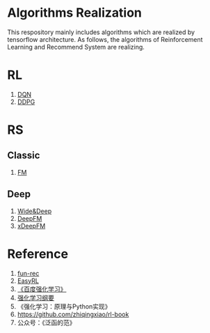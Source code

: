 # Algorithms Realization
This respository  mainly includes algorithms which are realized by tensorflow architecture. As follows, the algorithms of Reinforcement Learning and Recommend System are realizing.

# RL
1. [DQN](https://github.com/Evan-wyl/model-realization/blob/master/RL/DQN.py)
2. [DDPG](https://github.com/Evan-wyl/model-realization/blob/master/RL/DDPG.py)

# RS
## Classic
1. [FM](https://github.com/Evan-wyl/model-realization/blob/master/RS/classical/FM.py)

## Deep
1. [Wide&Deep](https://github.com/Evan-wyl/model-realization/tree/master/RS/deep/WideDeep)
2. [DeepFM](https://github.com/Evan-wyl/model-realization/tree/master/RS/deep/DeepFM)
3. [xDeepFM](https://github.com/Evan-wyl/model-realization/tree/master/RS/deep/xDeepFM)

# Reference
1. [fun-rec](https://github.com/datawhalechina/fun-rec)
2. [EasyRL](https://github.com/datawhalechina/easy-rl)
3. [《百度强化学习》](https://aistudio.baidu.com/aistudio/education/group/info/1335)
4. [强化学习纲要](https://github.com/zhoubolei/introRL)
5. 《强化学习：原理与Python实现》
6. https://github.com/zhiqingxiao/rl-book
7. 公众号：《泛函的范》
